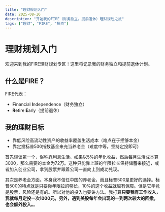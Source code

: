 ```yaml
---
title: "理财规划入门"
date: 2025-08-16
description: "开始我的FIRE（财务独立，提前退休）理财规划之旅"
tags: ["理财", "FIRE", "投资"]
---
```


# 理财规划入门

欢迎来到我的FIRE理财规划专区！这里将记录我的财务独立和提前退休计划。

## 什么是FIRE？

FIRE代表：
- **F**inancial **I**ndependence（财务独立）
- **R**etire **E**arly（提前退休）

## 我的理财目标

- 靠低风险高流动性资产的收益率覆盖生活成本（难点在于攒够本金）
- 靠定投标普500指数基金来充当养老金（难度中等，坚持定投即可）

首先谈谈第一个，俗称靠利息生活。如果以5%的年化收益，然后每月生活成本算3000，那么需要的本金为72万。这种只能靠上班的年限拉长保持储蓄来接近，或者加入创业公司，拿到股票并跟着公司一直向上到成功兑现。

其次是养老金方面。本身我不信任中国的养老金，而且标普500是更好的选择。标普500的特点就是只要你年限拉的够长，10%的这个收益就越有保障。但是它毕竟是股票，风险还是有的。所以对他的投入也要讲方法。我打算**只要我有工作收入，我就每月定投一次1000元，另外，遇到美股每年会出现的一到两次较大的回撤，也会额外投入。**。

